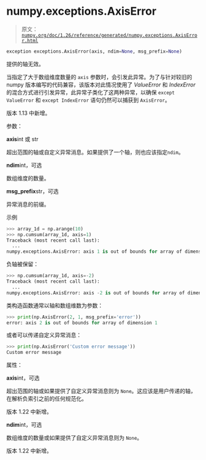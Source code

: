 # numpy.exceptions.AxisError

> 原文：[`numpy.org/doc/1.26/reference/generated/numpy.exceptions.AxisError.html`](https://numpy.org/doc/1.26/reference/generated/numpy.exceptions.AxisError.html)

```py
exception exceptions.AxisError(axis, ndim=None, msg_prefix=None)
```

提供的轴无效。

当指定了大于数组维度数量的 `axis` 参数时，会引发此异常。为了与针对较旧的 numpy 版本编写的代码兼容，该版本对此情况使用了 *ValueError* 和 *IndexError* 的混合方式进行引发异常，此异常子类化了这两种异常，以确保 `except ValueError` 和 `except IndexError` 语句仍然可以捕获到 `AxisError`。

版本 1.13 中新增。

参数：

**axis**int 或 str

超出范围的轴或自定义异常消息。如果提供了一个轴，则也应该指定`ndim`。

**ndim**int，可选

数组维度的数量。

**msg_prefix**str，可选

异常消息的前缀。

示例

```py
>>> array_1d = np.arange(10)
>>> np.cumsum(array_1d, axis=1)
Traceback (most recent call last):
  ...
numpy.exceptions.AxisError: axis 1 is out of bounds for array of dimension 1 
```

负轴被保留：

```py
>>> np.cumsum(array_1d, axis=-2)
Traceback (most recent call last):
  ...
numpy.exceptions.AxisError: axis -2 is out of bounds for array of dimension 1 
```

类构造函数通常以轴和数组维数为参数：

```py
>>> print(np.AxisError(2, 1, msg_prefix='error'))
error: axis 2 is out of bounds for array of dimension 1 
```

或者可以传递自定义异常消息：

```py
>>> print(np.AxisError('Custom error message'))
Custom error message 
```

属性：

**axis**int，可选

超出范围的轴或如果提供了自定义异常消息则为 `None`。这应该是用户传递的轴，在解析负索引之前的任何规范化。

版本 1.22 中新增。

**ndim**int，可选

数组维度的数量或如果提供了自定义异常消息则为 `None`。

版本 1.22 中新增。
